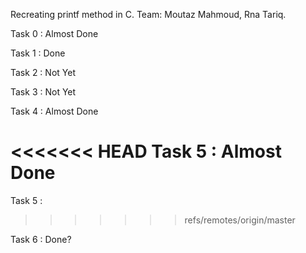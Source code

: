 Recreating printf method in C.
Team: Moutaz Mahmoud, Rna Tariq.

Task 0 : Almost Done

Task 1 : Done

Task 2 : Not Yet

Task 3 : Not Yet

Task 4 : Almost Done

<<<<<<< HEAD
Task 5 : Almost Done
=======
Task 5 :
>>>>>>> refs/remotes/origin/master

Task 6 : Done?
